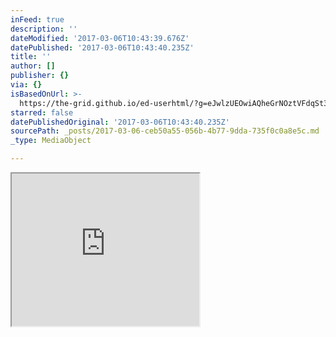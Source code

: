 ```yaml
---
inFeed: true
description: ''
dateModified: '2017-03-06T10:43:39.676Z'
datePublished: '2017-03-06T10:43:40.235Z'
title: ''
author: []
publisher: {}
via: {}
isBasedOnUrl: >-
  https://the-grid.github.io/ed-userhtml/?g=eJwlzUEOwiAQheGrNOztVFdqSt3qBZrorsBUSIbSDEOIt5fo8lv8741h5SViV4MTr9XxchpU5zG8vTQN56bMVisvsucrQK21_6QixWBvUwSMBh3Mj_3gab6_3PPGSLpVv1mT2CFr1bwQpboWomwZcZtG-D9PX_gzLBg
starred: false
datePublishedOriginal: '2017-03-06T10:43:40.235Z'
sourcePath: _posts/2017-03-06-ceb50a55-056b-4b77-9dda-735f0c0a8e5c.md
_type: MediaObject

---
```

<iframe src="https://the-grid.github.io/ed-userhtml/?g=eJwlzUEOwiAQheGrNOztVFdqSt3qBZrorsBUSIbSDEOIt5fo8lv8741h5SViV4MTr9XxchpU5zG8vTQN56bMVisvsucrQK21_6QixWBvUwSMBh3Mj_3gab6_3PPGSLpVv1mT2CFr1bwQpboWomwZcZtG-D9PX_gzLBg" height="244" style=""></iframe>